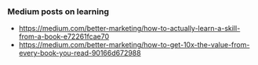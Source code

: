 ### Medium posts on learning

- https://medium.com/better-marketing/how-to-actually-learn-a-skill-from-a-book-e72261fcae70
- https://medium.com/better-marketing/how-to-get-10x-the-value-from-every-book-you-read-90166d672988
